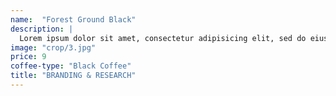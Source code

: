 ```yaml
---
name:  "Forest Ground Black"
description: |
  Lorem ipsum dolor sit amet, consectetur adipisicing elit, sed do eiusmod tempor incididunt ut labore et dolore magna aliqua. Ut enim ad minim veniam, quis nostrud exercitation ullamco laboris nisi ut aliquip ex ea commodo consequat.
image: "crop/3.jpg"
price: 9
coffee-type: "Black Coffee"
title: "BRANDING & RESEARCH"
---
```

